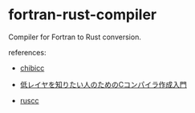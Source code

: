 # fortran-rust-compiler

Compiler for Fortran to Rust conversion.

references:

- [chibicc](https://github.com/rui314/chibicc)
- [低レイヤを知りたい人のためのCコンパイラ作成入門](https://www.sigbus.info/compilerbook)

- [ruscc](https://github.com/maekawatoshiki/rucc)
